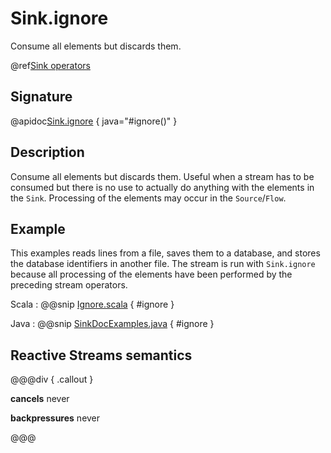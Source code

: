 # Sink.ignore

Consume all elements but discards them.

@ref[Sink operators](../index.md#sink-operators)

## Signature

@apidoc[Sink.ignore](Sink$) { java="#ignore()" }


## Description

Consume all elements but discards them. Useful when a stream has to be consumed but there is no use to actually
do anything with the elements in the `Sink`. Processing of the elements may occur in the `Source`/`Flow`. 

## Example

This examples reads lines from a file, saves them to a database, and stores the database identifiers in
another file. The stream is run with `Sink.ignore` because all processing of the elements have been performed
by the preceding stream operators.

Scala
:   @@snip [Ignore.scala](/akka-docs/src/test/scala/docs/stream/operators/sink/Ignore.scala) { #ignore }

Java
:   @@snip [SinkDocExamples.java](/akka-docs/src/test/java/jdocs/stream/operators/SinkDocExamples.java) { #ignore }


## Reactive Streams semantics

@@@div { .callout }

**cancels** never

**backpressures** never

@@@


